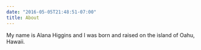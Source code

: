 ```yaml
---
date: "2016-05-05T21:48:51-07:00"
title: About
---
```


My name is Alana Higgins and I was born and raised on the island of Oahu, Hawaii.